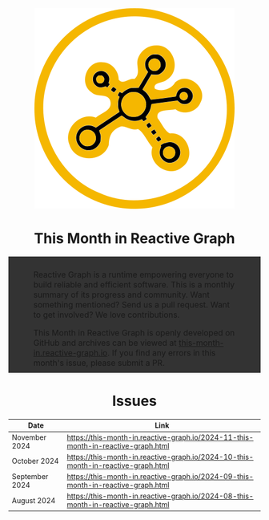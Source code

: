 <div align="center">
  <a href="https://this-month-in.reactive-graph.io/"><img src="https://raw.githubusercontent.com/reactive-graph/design/main/public/logo/rendered/selective-yellow/reactive-graph-400x400.png" alt="This Month in Reactive Graph"></a>
</div>

<h1 align="center" style="text-align: center;">This Month in Reactive Graph</h1>


<div style="background-color: #333333; padding: 10px 50px; font-size: 12pt;">
<p>
Reactive Graph is a runtime empowering everyone to build reliable and efficient software. This is a monthly summary of its progress and community. Want something mentioned? Send us a pull request. Want to get involved? We love contributions.
</p>
This Month in Reactive Graph is openly developed on GitHub and archives can be viewed at <a href="https://this-month-in.reactive-graph.io/">this-month-in.reactive-graph.io</a>. If you find any errors in this month's issue, please submit a PR.
</div>

<h1 align="center" style="text-align: center;">Issues</h1>

| Date           | Link                                                                              |
|----------------|-----------------------------------------------------------------------------------|
| November 2024  | https://this-month-in.reactive-graph.io/2024-11-this-month-in-reactive-graph.html |
| October 2024   | https://this-month-in.reactive-graph.io/2024-10-this-month-in-reactive-graph.html |
| September 2024 | https://this-month-in.reactive-graph.io/2024-09-this-month-in-reactive-graph.html |
| August 2024    | https://this-month-in.reactive-graph.io/2024-08-this-month-in-reactive-graph.html |
